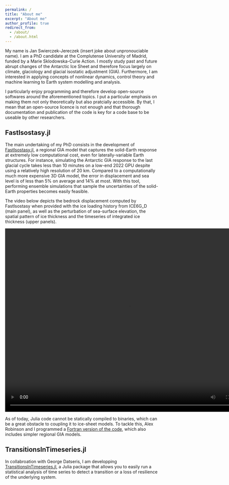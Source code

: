 ```yaml
---
permalink: /
title: "About me"
excerpt: "About me"
author_profile: true
redirect_from:
  - /about/
  - /about.html
---
```


My name is Jan Swierczek-Jereczek (insert joke about unpronouciable name). I am a PhD candidate at the Complutense University of Madrid, funded by a Marie Sklodowska-Curie Action. I mostly study past and future abrupt changes of the Antarctic Ice Sheet and therefore focus largely on climate, glaciology and glacial isostatic adjustment (GIA). Furthermore, I am interested in applying concepts of nonlinear dynamics, control theory and machine learning to Earth system modelling and analysis.

I particularly enjoy programming and therefore develop open-source softwares around the aforementioned topics. I put a particular emphasis on making them not only theoretically but also pratcially accessible. By that, I mean that an open-source licence is not enough and that thorough documentation and publication of the code is key for a code base to be useable by other researchers.

## FastIsostasy.jl

The main undertaking of my PhD consists in the development of [FastIsostasy.jl](https://github.com/JanJereczek/FastIsostasy.jl), a regional GIA model that captures the solid-Earth response at extremely low computational cost, even for laterally-variable Earth structures. For instance, simulating the Antarctic GIA response to the last glacial cycle takes less than 10 minutes on a low-end 2022 GPU despite using a relatively high resolution of 20 km. Compared to a computationally much more expensive 3D GIA model, the error in displacement and sea level is of less than 5% on average and 14% at most. With this tool, performing ensemble simulations that sample the uncertainties of the solid-Earth properties becomes easily feasible.

The video below depicts the bedrock displacement computed by FastIsostasy when provided with the ice loading history from ICE6G_D (main panel), as well as the perturbation of sea-surface elevation, the spatial pattern of ice thickness and the timeseries of integrated ice thickness (upper panels).

<video width="800" height="600" controls>
  <source src="videos/transect_shelves_thwaitesamery.mp4" type="video/mp4">
</video>

As of today, Julia code cannot be statically compiled to binaries, which can be a great obstacle to coupling it to ice-sheet models. To tackle this, Alex Robinson and I programmed a [Fortran version of the code](https://github.com/palma-ice/isostasy), which also includes simpler regional GIA models.

## TransitionsInTimeseries.jl

In collabroation with George Datseris, I am developping [TransitionsInTimeseries.jl](https://github.com/JuliaDynamics/TransitionsInTimeseries.jl), a Julia package that allows you to easily run a statistical analysis of time series to detect a transition or a loss of resilience of the underlying system.

<!-- 
## Making a positive change in science

Science has historically been the playground of a priviliged demographic, to say the least. This is not only yet another pernicious expression of violence but also a big obstacle to science itself. The lack of diversity has led to truly insane theories, like craniometry. On the other hand, sound theories often served brutal purposes and geoscience was, in the first place, largely motivated by the extractivism of the colonial powers. Academics tend to cherish factual formulations and here goes mine: this is outright shit and needs to be changed. I hope to contribute to an inclusive, kind and therefore strong way of doing science.

## Strengthening the future of public science

Currently, a lot of faith is placed in the hand of private companies as drivers of the scientifical and technical progress. This results, for instance, in tax advantages that are usually motivated by the competition between countries in a global world. In essence, this is public funding given away without setting basic requirements like accountability, accessibility and democratic decision process. Public education and research remains the only way of making science ethical and transparent. As a matter of fact, it funds my daily work, which consist in publishing open-source (geo-)scientific software and open-access articles summarising the results obtained with my collaborators.

## Some examples of my work

### Glacial isostatic adjustment of Antarctica over the last glacial cycle
 -->
